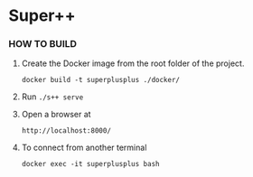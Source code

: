 # Super++

### HOW TO BUILD

1. Create the Docker image from the root folder of the project.

   `docker build -t superplusplus ./docker/`

2. Run `./s++ serve`

3. Open a browser at

   `http://localhost:8000/`

4. To connect from another terminal

   `docker exec -it superplusplus bash`
